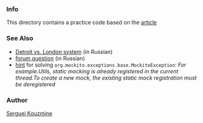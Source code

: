 ### Info

  This directory  contains  a practice code based on the [article](https://www.baeldung.com/mockito-mock-static-methods)



### See Also

  * [Detroit vs. London system](https://habr.com/ru/company/jugru/blog/571126/) (in Russian)
  *  [forum question](https://qna.habr.com/q/1142084) (in Russian)
  * [hint](https://stackoverflow.com/questions/65845312/how-to-solve-to-create-a-new-mock-the-existing-mock-registration-must-be-dereg) for solving `org.mockito.exceptions.base.MockitoException`: *For example.Utils, static mocking is already registered in the current thread.To create a new mock, the existing static mock registration must be deregistered*

### Author
[Serguei Kouzmine](kouzmine_serguei@yahoo.com)
